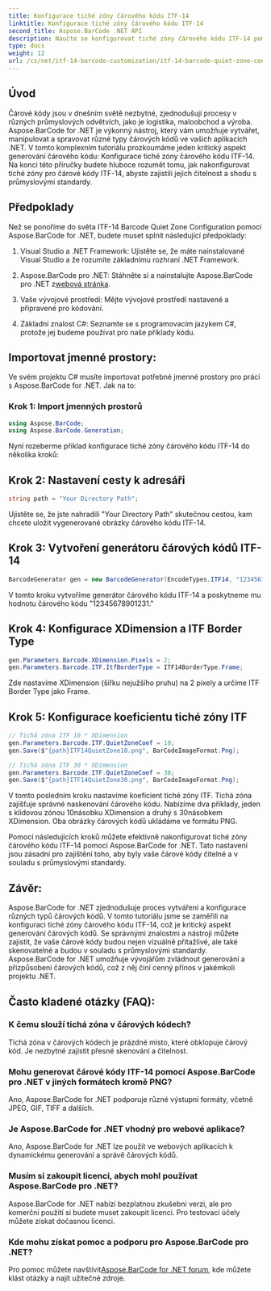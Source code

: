 ```yaml
---
title: Konfigurace tiché zóny čárového kódu ITF-14
linktitle: Konfigurace tiché zóny čárového kódu ITF-14
second_title: Aspose.BarCode .NET API
description: Naučte se konfigurovat tiché zóny čárového kódu ITF-14 pomocí Aspose.BarCode pro .NET. Zajistěte čitelnost a shodu bez námahy.
type: docs
weight: 12
url: /cs/net/itf-14-barcode-customization/itf-14-barcode-quiet-zone-configuration/
---
```


## Úvod

Čárové kódy jsou v dnešním světě nezbytné, zjednodušují procesy v různých průmyslových odvětvích, jako je logistika, maloobchod a výroba. Aspose.BarCode for .NET je výkonný nástroj, který vám umožňuje vytvářet, manipulovat a spravovat různé typy čárových kódů ve vašich aplikacích .NET. V tomto komplexním tutoriálu prozkoumáme jeden kritický aspekt generování čárového kódu: Konfigurace tiché zóny čárového kódu ITF-14. Na konci této příručky budete hluboce rozumět tomu, jak nakonfigurovat tiché zóny pro čárové kódy ITF-14, abyste zajistili jejich čitelnost a shodu s průmyslovými standardy.

## Předpoklady

Než se ponoříme do světa ITF-14 Barcode Quiet Zone Configuration pomocí Aspose.BarCode for .NET, budete muset splnit následující předpoklady:

1. Visual Studio a .NET Framework: Ujistěte se, že máte nainstalované Visual Studio a že rozumíte základnímu rozhraní .NET Framework.

2.  Aspose.BarCode pro .NET: Stáhněte si a nainstalujte Aspose.BarCode pro .NET z[webová stránka](https://releases.aspose.com/barcode/net/).

3. Vaše vývojové prostředí: Mějte vývojové prostředí nastavené a připravené pro kódování.

4. Základní znalost C#: Seznamte se s programovacím jazykem C#, protože jej budeme používat pro naše příklady kódu.

## Importovat jmenné prostory:

Ve svém projektu C# musíte importovat potřebné jmenné prostory pro práci s Aspose.BarCode for .NET. Jak na to:

### Krok 1: Import jmenných prostorů

```csharp
using Aspose.BarCode;
using Aspose.BarCode.Generation;
```

Nyní rozeberme příklad konfigurace tiché zóny čárového kódu ITF-14 do několika kroků:

## Krok 2: Nastavení cesty k adresáři

```csharp
string path = "Your Directory Path";
```

Ujistěte se, že jste nahradili "Your Directory Path" skutečnou cestou, kam chcete uložit vygenerované obrázky čárového kódu ITF-14.

## Krok 3: Vytvoření generátoru čárových kódů ITF-14

```csharp
BarcodeGenerator gen = new BarcodeGenerator(EncodeTypes.ITF14, "12345678901231");
```

V tomto kroku vytvoříme generátor čárového kódu ITF-14 a poskytneme mu hodnotu čárového kódu "12345678901231."

## Krok 4: Konfigurace XDimension a ITF Border Type

```csharp
gen.Parameters.Barcode.XDimension.Pixels = 2;
gen.Parameters.Barcode.ITF.ItfBorderType = ITF14BorderType.Frame;
```

Zde nastavíme XDimension (šířku nejužšího pruhu) na 2 pixely a určíme ITF Border Type jako Frame.

## Krok 5: Konfigurace koeficientu tiché zóny ITF

```csharp
// Tichá zóna ITF 10 * XDimension
gen.Parameters.Barcode.ITF.QuietZoneCoef = 10;
gen.Save($"{path}ITF14QuietZone10.png", BarCodeImageFormat.Png);

// Tichá zóna ITF 30 * XDimension
gen.Parameters.Barcode.ITF.QuietZoneCoef = 30;
gen.Save($"{path}ITF14QuietZone30.png", BarCodeImageFormat.Png);
```

V tomto posledním kroku nastavíme koeficient tiché zóny ITF. Tichá zóna zajišťuje správné naskenování čárového kódu. Nabízíme dva příklady, jeden s klidovou zónou 10násobku XDimension a druhý s 30násobkem XDimension. Oba obrázky čárových kódů ukládáme ve formátu PNG.

Pomocí následujících kroků můžete efektivně nakonfigurovat tiché zóny čárového kódu ITF-14 pomocí Aspose.BarCode for .NET. Tato nastavení jsou zásadní pro zajištění toho, aby byly vaše čárové kódy čitelné a v souladu s průmyslovými standardy.

## Závěr:

Aspose.BarCode for .NET zjednodušuje proces vytváření a konfigurace různých typů čárových kódů. V tomto tutoriálu jsme se zaměřili na konfiguraci tiché zóny čárového kódu ITF-14, což je kritický aspekt generování čárových kódů. Se správnými znalostmi a nástroji můžete zajistit, že vaše čárové kódy budou nejen vizuálně přitažlivé, ale také skenovatelné a budou v souladu s průmyslovými standardy. Aspose.BarCode for .NET umožňuje vývojářům zvládnout generování a přizpůsobení čárových kódů, což z něj činí cenný přínos v jakémkoli projektu .NET.

## Často kladené otázky (FAQ):

### K čemu slouží tichá zóna v čárových kódech?
Tichá zóna v čárových kódech je prázdné místo, které obklopuje čárový kód. Je nezbytné zajistit přesné skenování a čitelnost.

### Mohu generovat čárové kódy ITF-14 pomocí Aspose.BarCode pro .NET v jiných formátech kromě PNG?
Ano, Aspose.BarCode for .NET podporuje různé výstupní formáty, včetně JPEG, GIF, TIFF a dalších.

### Je Aspose.BarCode for .NET vhodný pro webové aplikace?
Ano, Aspose.BarCode for .NET lze použít ve webových aplikacích k dynamickému generování a správě čárových kódů.

### Musím si zakoupit licenci, abych mohl používat Aspose.BarCode pro .NET?
Aspose.BarCode for .NET nabízí bezplatnou zkušební verzi, ale pro komerční použití si budete muset zakoupit licenci. Pro testovací účely můžete získat dočasnou licenci.

### Kde mohu získat pomoc a podporu pro Aspose.BarCode pro .NET?
 Pro pomoc můžete navštívit[Aspose.BarCode for .NET forum](https://forum.aspose.com/c/barcode/13), kde můžete klást otázky a najít užitečné zdroje.

